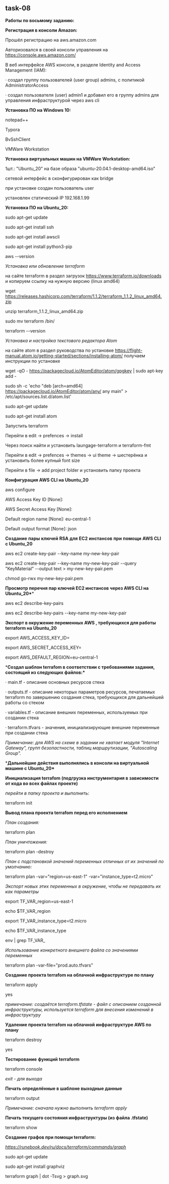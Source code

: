 ## **task-08**

**Работы по восьмому заданию:**

**Регистрация в консоли Amazon:**

Прошёл регистрацию на aws.amazon.com

Авторизовался в своей консоли управления на https://console.aws.amazon.com/

В веб интерфейсе AWS консоли, в разделе Identity and Access Management (IAM):

·    создал группу пользователей (user group) admins, с политикой AdministratorAccess

·    создал пользователя (user) admin1 и добавил его в группу admins для управления инфраструктурой через aws cli

**Установка ПО на Windows 10:**

notepad++

Typora

BvSshClient

VMWare Workstation

**Установка виртуальных машин на VMWare Workstation:**

1шт.: "Ubuntu_20" на базе образа "ubuntu-20.04.1-desktop-amd64.iso"

сетевой интерфейс в сконфигурирован как bridge

при установке создан пользователь user

установлен статический IP 192.168.1.99

**Установка ПО на Ubuntu_20:**

sudo apt-get update

sudo apt-get install ssh

sudo apt-get install awscli

sudo apt-get install python3-pip

aws --version

*Установка или обновление terraform*

на сайте terraform в раздел загрузок https://www.terraform.io/downloads и копируем ссылку на нужную версию (linux amd64)

wget https://releases.hashicorp.com/terraform/1.1.2/terraform_1.1.2_linux_amd64.zip

unzip terraform_1.1.2_linux_amd64.zip

sudo mv terraform /bin/

terraform --version

*Установка и настройка текстового редактора Atom*

на сайте atom в раздел руководства по установке https://flight-manual.atom.io/getting-started/sections/installing-atom/ получаем инструкции по установке

wget -qO - https://packagecloud.io/AtomEditor/atom/gpgkey | sudo apt-key add -

sudo sh -c 'echo "deb [arch=amd64] https://packagecloud.io/AtomEditor/atom/any/ any main" > /etc/apt/sources.list.d/atom.list'

sudo apt-get update

sudo apt-get install atom

Запустить terraform

Перейти в edit -> prefences -> install

Через поиск найти и установить laungage-terraform и terraform-fmt

Перейти в edit -> prefences -> themes -> ui theme -> шестерёнка и установить более купный font size

Перейти в file -> add project folder и установить папку проекта

**Конфигурация AWS CLI на Ubuntu_20**

aws configure

AWS Access Key ID [None]: <Access key ID>

AWS Secret Access Key [None]: <Secret access key>

Default region name [None]: eu-central-1

Default output format [None]: json

**Создание** **пары** **ключей** **RSA** **для** **EC2** **инстансов** **при** **помощи** **AWS CLI c Ubuntu_20**

aws ec2 create-key-pair --key-name my-new-key-pair

aws ec2 create-key-pair --key-name my-new-key-pair --query "KeyMaterial" --output text > my-new-key-pair.pem

chmod go-rwx my-new-key-pair.pem

**Просмотр перечня пар ключей EC2 инстансов через AWS CLI на Ubuntu_20\****

aws ec2 describe-key-pairs 

aws ec2 describe-key-pairs --key-name my-new-key-pair

**Экспорт в окружение переменных AWS , требующихся для работы terraform на Ubuntu_20**

export AWS_ACCESS_KEY_ID=<Access key ID>

export AWS_SECRET_ACCESS_KEY=<Secret access key>

export AWS_DEFAULT_REGION=eu-central-1

***Создал шаблон terrafom в соответствии с требованиями задания, состоящий из следующих файлов:\***

·    main.tf - описание основных ресурсов стека

·    outputs.tf - описание некоторых параметров ресурсов, печатаемых terraform по завершению создания стека, требующихся для дальнейшей работы со стеком

·    variables.tf - описание внешних переменных, используемых при создании стека

·    terraform.tfvars - значения, инициализирующие внешние переменные при создании стека

*Примечание: для AWS на схеме в задании не хватает модуля "Internet Gateway", групп безопастности, таблиц маршрутизации, "Autoscaling Group".* 

***Дальнейшие действия выполнялись в консоли на виртуальной машине с Ubuntu_20\***

**Инициализация terrafom (подгрузка инструментария в зависимости от кода во всех файлах проекте)** 

*перейти в папку проекта и выполнить*:

terraform init

**Вывод плана проекта terrafom перед его исполнением** 

*План создания:*

terraform plan

*План уничтожения:*

terraform plan -destroy

*План с подстановкой значений переменных отличных от их значений по умолчанию:*

terraform plan -var="region=us-east-1" -var="instance_type=t2.micro"

*Экспорт новых этих переменных в окружение, чтобы не передавать их как параметры*

export TF_VAR_region=us-east-1

echo $TF_VAR_region

export TF_VAR_instance_type=t2.micro

echo $TF_VAR_instance_type

env | grep TF_VAR_

*Использование конкретного внешнего файла со значениями переменных*

terraform plan -var-file="prod.auto.tfvars"

**Создание проекта terrafom на облачной инфраструктуре по плану**

terraform apply

yes

*примечание: создаётся terraform.tfstate - файл с описанием созданной инфраструктуры, используется terraform для внесения изменений в инфраструктуру*

**Удаление проекта terrafom на облачной инфраструктуре AWS по плану**

terraform destroy

yes

**Тестирование** **функций** **terraform**

terraform console

*exit - для выхода*

**Печать определённые в шаблоне выходные данные** 

terraform output

*Примечание: сначала нужно выполнить terraform apply*

**Печать текущего состояния инфраструктуры (из файла .tfstate)** 

terraform show

**Создание графов при помощи terraform:**

*https://runebook.dev/ru/docs/terraform/commands/graph*

sudo apt-get update

sudo apt-get install graphviz

terraform graph | dot -Tsvg > graph.svg

 
